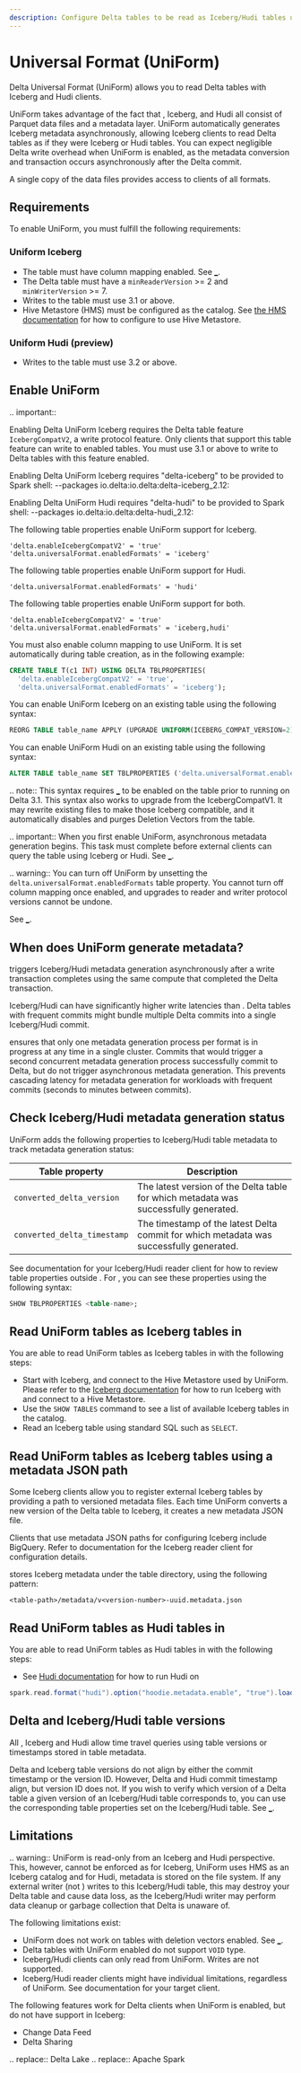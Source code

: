 ```yaml
---
description: Configure Delta tables to be read as Iceberg/Hudi tables using UniForm.
---
```


# Universal Format (UniForm)

Delta Universal Format (UniForm) allows you to read Delta tables with Iceberg and Hudi clients.

UniForm takes advantage of the fact that <Delta>, Iceberg, and Hudi all consist of Parquet data files and a metadata layer. UniForm automatically generates Iceberg metadata asynchronously, allowing Iceberg clients to read Delta tables as if they were Iceberg or Hudi tables. You can expect negligible Delta write overhead when UniForm is enabled, as the metadata conversion and transaction occurs asynchronously after the Delta commit.

A single copy of the data files provides access to clients of all formats.

## Requirements

To enable UniForm, you must fulfill the following requirements:

### Uniform Iceberg
- The table must have column mapping enabled. See [_](delta-column-mapping.md).
- The Delta table must have a `minReaderVersion` >= 2 and `minWriterVersion` >= 7.
- Writes to the table must use <Delta> 3.1 or above.
- Hive Metastore (HMS) must be configured as the catalog. See [the HMS documentation](https://spark.apache.org/docs/latest/sql-data-sources-hive-tables.html) for how to configure <AS> to use Hive Metastore.

### Uniform Hudi (preview)
- Writes to the table must use <Delta> 3.2 or above.

## Enable <Delta> UniForm

.. important::

  Enabling Delta UniForm Iceberg requires the Delta table feature `IcebergCompatV2`, a write protocol feature. Only clients that support this table feature can write to enabled tables. You must use <Delta> 3.1 or above to write to Delta tables with this feature enabled.

  Enabling Delta UniForm Iceberg requires "delta-iceberg" to be provided to Spark shell: --packages io.delta:io.delta:delta-iceberg_2.12:<version>

  Enabling Delta UniForm Hudi requires "delta-hudi" to be provided to Spark shell: --packages io.delta:io.delta:delta-hudi_2.12:<version>

The following table properties enable UniForm support for Iceberg.

```
'delta.enableIcebergCompatV2' = 'true'
'delta.universalFormat.enabledFormats' = 'iceberg'
```

The following table properties enable UniForm support for Hudi.

```
'delta.universalFormat.enabledFormats' = 'hudi'
```

The following table properties enable UniForm support for both.

```
'delta.enableIcebergCompatV2' = 'true'
'delta.universalFormat.enabledFormats' = 'iceberg,hudi'
```

You must also enable column mapping to use UniForm. It is set automatically during table creation, as in the following example:

```sql
CREATE TABLE T(c1 INT) USING DELTA TBLPROPERTIES(
  'delta.enableIcebergCompatV2' = 'true',
  'delta.universalFormat.enabledFormats' = 'iceberg');
```

You can enable UniForm Iceberg on an existing table using the following syntax:


```sql
REORG TABLE table_name APPLY (UPGRADE UNIFORM(ICEBERG_COMPAT_VERSION=2));
```

You can enable UniForm Hudi on an existing table using the following syntax:

```sql
ALTER TABLE table_name SET TBLPROPERTIES ('delta.universalFormat.enabledFormats' = 'hudi');
```

.. note:: This syntax requires [_](delta-column-mapping.md) to be enabled on the table prior to running on Delta 3.1. This syntax also works to upgrade from the IcebergCompatV1. It may rewrite existing files to make those Iceberg compatible, and it automatically disables and purges Deletion Vectors from the table.

.. important:: When you first enable UniForm, asynchronous metadata generation begins. This task must complete before external clients can query the table using Iceberg or Hudi. See [_](#status).

.. warning:: You can turn off UniForm by unsetting the `delta.universalFormat.enabledFormats` table property. You cannot turn off column mapping once enabled, and upgrades to <Delta> reader and writer protocol versions cannot be undone.

See [_](#limitations).

## When does UniForm generate metadata?

<Delta> triggers Iceberg/Hudi metadata generation asynchronously after a <Delta> write transaction completes using the same compute that completed the Delta transaction.

Iceberg/Hudi can have significantly higher write latencies than <Delta>. Delta tables with frequent commits might bundle multiple Delta commits into a single Iceberg/Hudi commit.

<Delta> ensures that only one metadata generation process per format is in progress at any time in a single cluster. Commits that would trigger a second concurrent metadata generation process successfully commit to Delta, but do not trigger asynchronous metadata generation. This prevents cascading latency for metadata generation for workloads with frequent commits (seconds to minutes between commits).

## <a id="status"></a> Check Iceberg/Hudi metadata generation status

UniForm adds the following properties to Iceberg/Hudi table metadata to track metadata generation status:

| Table property | Description |
| --- | --- |
| `converted_delta_version` | The latest version of the Delta table for which metadata was successfully generated. |
| `converted_delta_timestamp` | The timestamp of the latest Delta commit for which metadata was successfully generated. |

See documentation for your Iceberg/Hudi reader client for how to review table properties outside <Delta>. For <AS>, you can see these properties using the following syntax:

```sql
SHOW TBLPROPERTIES <table-name>;
```

## Read UniForm tables as Iceberg tables in <AS>

You are able to read UniForm tables as Iceberg tables in <AS> with the following steps:
* Start <AS> with Iceberg, and connect to the Hive Metastore used by UniForm. Please refer to the [Iceberg documentation](https://iceberg.apache.org/docs/latest/spark-configuration/#catalogs) for how to run Iceberg with <AS> and connect to a Hive Metastore.
* Use the `SHOW TABLES` command to see a list of available Iceberg tables in the catalog.
* Read an Iceberg table using standard SQL such as `SELECT`. 

## Read UniForm tables as Iceberg tables using a metadata JSON path

Some Iceberg clients allow you to register external Iceberg tables by providing a path to versioned metadata files. Each time UniForm converts a new version of the Delta table to Iceberg, it creates a new metadata JSON file.

Clients that use metadata JSON paths for configuring Iceberg include BigQuery. Refer to documentation for the Iceberg reader client for configuration details.

<Delta> stores Iceberg metadata under the table directory, using the following pattern:

```
<table-path>/metadata/v<version-number>-uuid.metadata.json
```

## Read UniForm tables as Hudi tables in <AS>

You are able to read UniForm tables as Hudi tables in <AS> with the following steps:
*  See [Hudi documentation](https://hudi.apache.org/docs/quick-start-guide#spark-shellsql) for how to run Hudi on <AS>
```scala
spark.read.format("hudi").option("hoodie.metadata.enable", "true").load("PATH_TO_UNIFORM_TABLE_DIRECTORY")

```

## <a id="versions"></a> Delta and Iceberg/Hudi table versions

All <Delta>, Iceberg and Hudi allow time travel queries using table versions or timestamps stored in table metadata.

Delta and Iceberg table versions do not align by either the commit timestamp or the version ID. However, Delta and Hudi commit timestamp align, but version ID does not. If you wish to verify which version of a Delta table a given version of an Iceberg/Hudi table corresponds to, you can use the corresponding table properties set on the Iceberg/Hudi table. See [_](#status).

## Limitations

.. warning:: UniForm is read-only from an Iceberg and Hudi perspective. This, however, cannot be enforced as for Iceberg, UniForm uses HMS as an Iceberg catalog and for Hudi, metadata is stored on the file system. If any external writer (not <Delta>) writes to this Iceberg/Hudi table, this may destroy your Delta table and cause data loss, as the Iceberg/Hudi writer may perform data cleanup or garbage collection that Delta is unaware of.

The following limitations exist:

- UniForm does not work on tables with deletion vectors enabled. See [_](delta-deletion-vectors.md).
- Delta tables with UniForm enabled do not support `VOID` type.
- Iceberg/Hudi clients can only read from UniForm. Writes are not supported.
- Iceberg/Hudi reader clients might have individual limitations, regardless of UniForm. See documentation for your target client.

The following <Delta> features work for Delta clients when UniForm is enabled, but do not have support in Iceberg:

- Change Data Feed
- Delta Sharing

.. <Delta> replace:: Delta Lake
.. <AS> replace:: Apache Spark